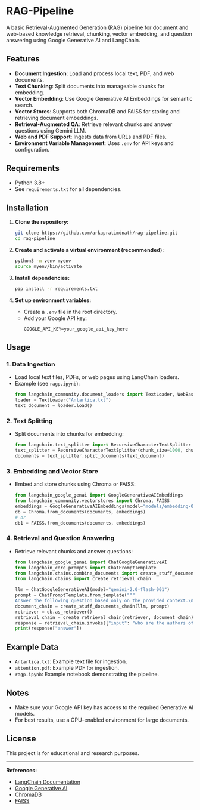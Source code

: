 # RAG-Pipeline

A basic Retrieval-Augmented Generation (RAG) pipeline for document and web-based knowledge retrieval, chunking, vector embedding, and question answering using Google Generative AI and LangChain.

## Features

- **Document Ingestion**: Load and process local text, PDF, and web documents.
- **Text Chunking**: Split documents into manageable chunks for embedding.
- **Vector Embedding**: Use Google Generative AI Embeddings for semantic search.
- **Vector Stores**: Supports both ChromaDB and FAISS for storing and retrieving document embeddings.
- **Retrieval-Augmented QA**: Retrieve relevant chunks and answer questions using Gemini LLM.
- **Web and PDF Support**: Ingests data from URLs and PDF files.
- **Environment Variable Management**: Uses `.env` for API keys and configuration.

## Requirements

- Python 3.8+
- See `requirements.txt` for all dependencies.

## Installation

1. **Clone the repository:**
   ```bash
   git clone https://github.com/arkapratimdnath/rag-pipeline.git
   cd rag-pipeline
   ```

2. **Create and activate a virtual environment (recommended):**
   ```bash
   python3 -m venv myenv
   source myenv/bin/activate
   ```

3. **Install dependencies:**
   ```bash
   pip install -r requirements.txt
   ```

4. **Set up environment variables:**
   - Create a `.env` file in the root directory.
   - Add your Google API key:
     ```
     GOOGLE_API_KEY=your_google_api_key_here
     ```

## Usage

### 1. Data Ingestion
- Load local text files, PDFs, or web pages using LangChain loaders.
- Example (see `ragp.ipynb`):
  ```python
  from langchain_community.document_loaders import TextLoader, WebBaseLoader, PyPDFLoader
  loader = TextLoader("Antartica.txt")
  text_document = loader.load()
  ```

### 2. Text Splitting
- Split documents into chunks for embedding:
  ```python
  from langchain.text_splitter import RecursiveCharacterTextSplitter
  text_splitter = RecursiveCharacterTextSplitter(chunk_size=1000, chunk_overlap=200)
  documents = text_splitter.split_documents(text_document)
  ```

### 3. Embedding and Vector Store
- Embed and store chunks using Chroma or FAISS:
  ```python
  from langchain_google_genai import GoogleGenerativeAIEmbeddings
  from langchain_community.vectorstores import Chroma, FAISS
  embeddings = GoogleGenerativeAIEmbeddings(model="models/embedding-001")
  db = Chroma.from_documents(documents, embeddings)
  # or
  db1 = FAISS.from_documents(documents, embeddings)
  ```

### 4. Retrieval and Question Answering
- Retrieve relevant chunks and answer questions:
  ```python
  from langchain_google_genai import ChatGoogleGenerativeAI
  from langchain_core.prompts import ChatPromptTemplate
  from langchain.chains.combine_documents import create_stuff_documents_chain
  from langchain.chains import create_retrieval_chain

  llm = ChatGoogleGenerativeAI(model="gemini-2.0-flash-001")
  prompt = ChatPromptTemplate.from_template("""
  Answer the following question based only on the provided context.\n<context>\n{context}\n</context>\nQuestion: {input}""")
  document_chain = create_stuff_documents_chain(llm, prompt)
  retriever = db.as_retriever()
  retrieval_chain = create_retrieval_chain(retriever, document_chain)
  response = retrieval_chain.invoke({"input": "who are the authors of Attention is all you need paper."})
  print(response["answer"])
  ```

## Example Data
- `Antartica.txt`: Example text file for ingestion.
- `attention.pdf`: Example PDF for ingestion.
- `ragp.ipynb`: Example notebook demonstrating the pipeline.

## Notes
- Make sure your Google API key has access to the required Generative AI models.
- For best results, use a GPU-enabled environment for large documents.

## License
This project is for educational and research purposes.

---

**References:**
- [LangChain Documentation](https://python.langchain.com/)
- [Google Generative AI](https://ai.google.dev/)
- [ChromaDB](https://www.trychroma.com/)
- [FAISS](https://github.com/facebookresearch/faiss)
